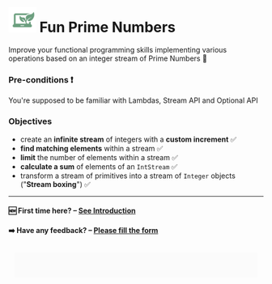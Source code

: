 # <img src="https://raw.githubusercontent.com/bobocode-projects/resources/master/image/logo_transparent_background.png" height=50/> Fun Prime Numbers 

Improve your functional programming skills implementing various operations based on an integer stream of Prime Numbers 💪

### Pre-conditions ❗
You're supposed to be familiar with Lambdas, Stream API and Optional API

### Objectives
* create an **infinite stream** of integers with a **custom increment** ✅
* **find matching elements** within a stream ✅
* **limit** the number of elements within a stream ✅
* **calculate a sum** of elements of an `IntStream` ✅
* transform a stream of primitives into a stream of `Integer` objects ("**Stream boxing**") ✅

---
#### 🆕 First time here? – [See Introduction](https://github.com/bobocode-projects/java-fundamentals-course/tree/main/0-0-intro#introduction)
#### ➡️ Have any feedback? – [Please fill the form ](https://forms.gle/ndFEj5xArhTBQaRQA)

##
<div align="center"><img src="https://raw.githubusercontent.com/bobocode-projects/resources/master/animation/GitHub%20Star_3.gif" height=50/></div>